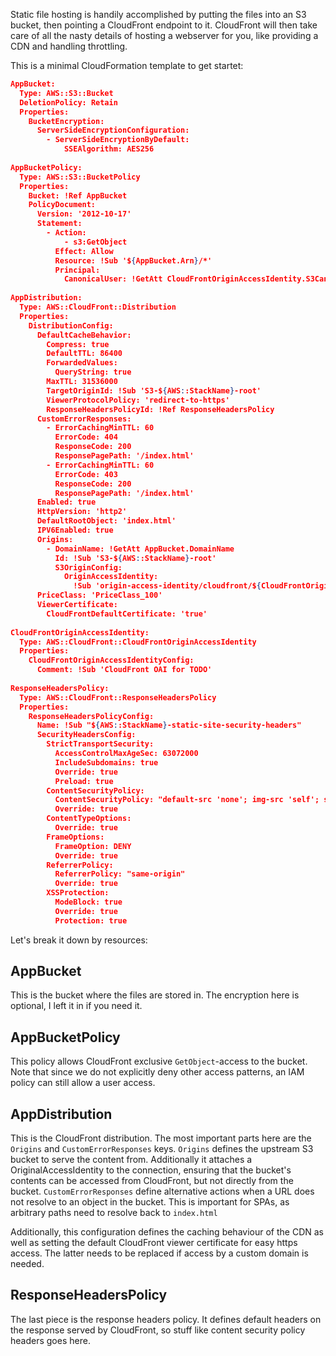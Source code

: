 Static file hosting is handily accomplished by putting the files into an S3 bucket, then pointing a CloudFront endpoint to it. CloudFront will then take care of all the nasty details of hosting a webserver for you, like providing a CDN and handling throttling.

This is a minimal CloudFormation template to get startet:
```json
AppBucket:  
  Type: AWS::S3::Bucket  
  DeletionPolicy: Retain  
  Properties:  
    BucketEncryption:  
      ServerSideEncryptionConfiguration:  
        - ServerSideEncryptionByDefault:  
            SSEAlgorithm: AES256  
  
AppBucketPolicy:  
  Type: AWS::S3::BucketPolicy  
  Properties:  
    Bucket: !Ref AppBucket  
    PolicyDocument:  
      Version: '2012-10-17'  
      Statement:  
        - Action:  
            - s3:GetObject  
          Effect: Allow  
          Resource: !Sub '${AppBucket.Arn}/*'  
          Principal:  
            CanonicalUser: !GetAtt CloudFrontOriginAccessIdentity.S3CanonicalUserId  
  
AppDistribution:  
  Type: AWS::CloudFront::Distribution  
  Properties:  
    DistributionConfig:  
      DefaultCacheBehavior:  
        Compress: true  
        DefaultTTL: 86400  
        ForwardedValues:  
          QueryString: true  
        MaxTTL: 31536000  
        TargetOriginId: !Sub 'S3-${AWS::StackName}-root'  
        ViewerProtocolPolicy: 'redirect-to-https'  
        ResponseHeadersPolicyId: !Ref ResponseHeadersPolicy  
      CustomErrorResponses:  
        - ErrorCachingMinTTL: 60  
          ErrorCode: 404  
          ResponseCode: 200  
          ResponsePagePath: '/index.html'  
        - ErrorCachingMinTTL: 60  
          ErrorCode: 403  
          ResponseCode: 200  
          ResponsePagePath: '/index.html'  
      Enabled: true  
      HttpVersion: 'http2'  
      DefaultRootObject: 'index.html'  
      IPV6Enabled: true  
      Origins:  
        - DomainName: !GetAtt AppBucket.DomainName  
          Id: !Sub 'S3-${AWS::StackName}-root'  
          S3OriginConfig:  
            OriginAccessIdentity:  
              !Sub 'origin-access-identity/cloudfront/${CloudFrontOriginAccessIdentity}'  
      PriceClass: 'PriceClass_100'  
      ViewerCertificate:  
        CloudFrontDefaultCertificate: 'true'  
  
CloudFrontOriginAccessIdentity:  
  Type: AWS::CloudFront::CloudFrontOriginAccessIdentity  
  Properties:  
    CloudFrontOriginAccessIdentityConfig:  
      Comment: !Sub 'CloudFront OAI for TODO'  
  
ResponseHeadersPolicy:  
  Type: AWS::CloudFront::ResponseHeadersPolicy  
  Properties:  
    ResponseHeadersPolicyConfig:  
      Name: !Sub "${AWS::StackName}-static-site-security-headers"  
      SecurityHeadersConfig:  
        StrictTransportSecurity:  
          AccessControlMaxAgeSec: 63072000  
          IncludeSubdomains: true  
          Override: true  
          Preload: true  
        ContentSecurityPolicy:  
          ContentSecurityPolicy: "default-src 'none'; img-src 'self'; script-src 'self'; style-src 'self'; font-src 'self'; object-src 'none'"  
          Override: true  
        ContentTypeOptions:  
          Override: true  
        FrameOptions:  
          FrameOption: DENY  
          Override: true  
        ReferrerPolicy:  
          ReferrerPolicy: "same-origin"  
          Override: true  
        XSSProtection:  
          ModeBlock: true  
          Override: true  
          Protection: true
```

Let's break it down by resources:

## AppBucket
This is the bucket where the files are stored in. The encryption here is optional, I left it in if you need it.

## AppBucketPolicy
This policy allows CloudFront exclusive `GetObject`-access to the bucket. Note that since we do not explicitly deny other access patterns, an IAM policy can still allow a user access.

## AppDistribution
This is the CloudFront distribution. The most important parts here are the `Origins` and `CustomErrorResponses` keys.
`Origins` defines the upstream S3 bucket to serve the content from. Additionally it attaches a OriginalAccessIdentity to the connection, ensuring that the bucket's contents can be accessed from CloudFront, but not directly from the bucket.
`CustomErrorResponses` define alternative actions when a URL does not resolve to an object in the bucket. This is important for SPAs, as arbitrary paths need to resolve back to `index.html`

Additionally, this configuration defines the caching behaviour of the CDN as well as setting the default CloudFront viewer certificate for easy https access. The latter needs to be replaced if access by a custom domain is needed.

## ResponseHeadersPolicy
The last piece is the response headers policy. It defines default headers on the response served by CloudFront, so stuff like content security policy headers goes here.